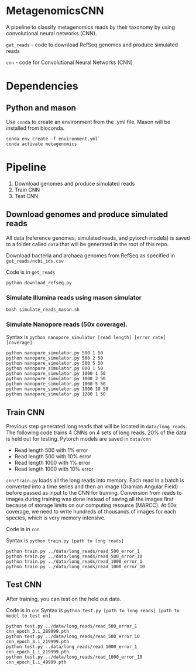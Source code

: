 # MetagenomicsCNN

A pipeline to classify metagenomics reads by their taxonomy by using convolutional neural networks (CNN).

`get_reads` - code to download RefSeq genomes and produce simulated reads

`cnn` - code for Convolutional Neural Networks (CNN)

# Dependencies

## Python and mason
Use `conda` to create an environment from the .yml file. Mason will be installed from bioconda.
```
conda env create -f environment.yml`
conda activate metagenomics
```

# Pipeline

1. Download genomes and produce simulated reads
2. Train CNN
3. Test CNN

## Download genomes and produce simulated reads
All data (reference genomes, simulated reads, and pytorch  models) is saved to a folder called `data` that will be generated in the root of this repo.

Download bacteria and archaea genomes from RefSeq as specified in `get_reads/ncbi_ids.csv`

Code is in `get_reads`
```
python download_refseq.py
```

### Simulate Illumina reads using mason simulator
```
bash simulate_reads_mason.sh
```

### Simulate Nanopore reads (50x coverage).
Syntax is `python nanopore_simulator [read length] [error rate] [coverage]`
```
python nanopore_simulator.py 500 1 50
python nanopore_simulator.py 500 2 50
python nanopore_simulator.py 500 5 50
python nanopore_simulator.py 800 1 50
python nanopore_simulator.py 1000 1 50
python nanopore_simulator.py 1000 2 50
python nanopore_simulator.py 1000 5 50
python nanopore_simulator.py 1000 10 50
python nanopore_simulator.py 1200 1 50
```

## Train CNN
Previous step generated long reads that will be located in `data/long_reads`. The following code trains 4 CNNs on 4 sets of long reads. 20% of the data is held out for testing. Pytorch models are saved in `data/cnn`
* Read length 500 with 1% error
* Read length 500 with 10% error
* Read length 1000 with 1% error
* Read length 1000 with 10% error

`cnn/train.py` loads all the long reads into memory. Each read in a batch is converted into a time series and then an image (Gramian Angular Field) before passed as input to the CNN for training. Conversion from reads to images during training was done instead of saving all the images first because of storage limits on our computing resource (MARCC). At 50x coverage, we need to write hundreds of thousands of images for each species, which is very memory intensive.

Code is in `cnn`

Syntax is `python train.py [path to long reads]`
```
python train.py ../data/long_reads/read_500_error_1
python train.py ../data/long_reads/read_500_error_10
python train.py ../data/long_reads/read_1000_error_1
python train.py ../data/long_reads/read_1000_error_10
```

## Test CNN
After training, you can test on the held out data.

Code is in `cnn`
Syntax is `python test.py [path to long reads] [path to model to test on]`
```
python test.py ../data/long_reads/read_500_error_1 cnn_epoch_3.i_289999.pth
python test.py ../data/long_reads/read_500_error_10 cnn_epoch_3.i_219999.pth
python test.py ..data/long_reads/read_1000_error_1 cnn_epoch_1.i_219999.pth
python test.py ../data/long_reads/read_1000_error_10 cnn_epoch_1.i_49999.pth
```

